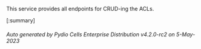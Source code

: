 






This service provides all endpoints for CRUD-ing the ACLs.

[:summary]

###### Auto generated by Pydio Cells Enterprise Distribution v4.2.0-rc2 on 5-May-2023
